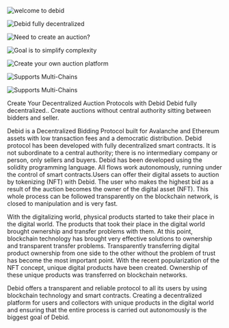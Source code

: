 ![welcome to debid](https://gblobscdn.gitbook.com/assets%2F-MZnl43G2ExUa5KaXsPD%2F-MZtrrmN0ojGa0b6_ZEx%2F-MZtuWjnhBGerilL6at7%2F0.svg?alt=media&token=a19a1059-9e29-4924-828c-ccf4a0d216db)

![Debid fully decentralized](https://gblobscdn.gitbook.com/assets%2F-MZnl43G2ExUa5KaXsPD%2F-MZtrrmN0ojGa0b6_ZEx%2F-MZtuwKMU-3hVpS_V71q%2F1.svg?alt=media&token=fe219a88-68cb-4938-af52-26880aa5b601)

![Need to create an auction?](https://gblobscdn.gitbook.com/assets%2F-MZnl43G2ExUa5KaXsPD%2F-MZu1HSaVY0UnvdbYkLg%2F-MZu1SWimwHGPN4S4eu2%2F2.svg?alt=media&token=89bb3eaf-3da5-405c-90b3-a5961bc9e1f7)

![Goal is to simplify complexity](https://gblobscdn.gitbook.com/assets%2F-MZnl43G2ExUa5KaXsPD%2F-MZu539Dm4Iky2rGhRbu%2F-MZuDM1uRaQp-gynQEJr%2F3.svg?alt=media&token=c71e9d68-6f86-4251-ad70-9faa61ea6fd6)

![Create your own auction platform](https://gblobscdn.gitbook.com/assets%2F-MZnl43G2ExUa5KaXsPD%2F-MZtrrmN0ojGa0b6_ZEx%2F-MZtvmbHltkCqvssRYNx%2F4.svg?alt=media&token=2ca83718-a6fc-419e-ae35-0094fd04cfb0)

![Supports Multi-Chains](https://gblobscdn.gitbook.com/assets%2F-MZnl43G2ExUa5KaXsPD%2F-MZtrrmN0ojGa0b6_ZEx%2F-MZtwF9traRRJ9uqHkwR%2F5.svg?alt=media&token=104d3743-519e-4c30-89ff-9eb645f5a876)

![Supports Multi-Chains](https://gblobscdn.gitbook.com/assets%2F-MZnl43G2ExUa5KaXsPD%2F-MZu1aKSBrtpp3Y6ECdR%2F-MZu4z6QtPKuSny8gMXc%2F6.svg?alt=media&token=a898af49-15a3-4011-b33d-e447f309fc60)


Create Your Decentralized Auction Protocols with Debid Debid fully decentralized.. Create auctions without central authority sitting between bidders and seller.

Debid is a Decentralized Bidding Protocol built for Avalanche and Ethereum assets with low transaction fees and a democratic distribution.
Debid protocol has been developed with fully decentralized smart contracts. It is not subordinate to a central authority; there is no intermediary company or person, only sellers and buyers. Debid has been developed using the solidity programming language. All flows work autonomously, running under the control of smart contracts.Users can offer their digital assets to auction by tokenizing (NFT) with Debid. The user who makes the highest bid as a result of the auction becomes the owner of the digital asset (NFT). This whole process can be followed transparently on the blockchain network, is closed to manipulation and is very fast.

With the digitalizing world, physical products started to take their place in the digital world. The products that took their place in the digital world brought ownership and transfer problems with them. At this point, blockchain technology has brought very effective solutions to ownership and transparent transfer problems. Transparently transferring digital product ownership from one side to the other without the problem of trust has become the most important point. With the recent popularization of the NFT concept, unique digital products have been created. Ownership of these unique products was transferred on blockchain networks.

Debid offers a transparent and reliable protocol to all its users by using blockchain technology and smart contracts. Creating a decentralized platform for users and collectors with unique products in the digital world and ensuring that the entire process is carried out autonomously is the biggest goal of Debid.
